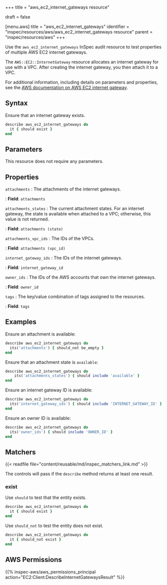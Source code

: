 +++
title = "aws_ec2_internet_gateways resource"

draft = false


[menu.aws]
title = "aws_ec2_internet_gateways"
identifier = "inspec/resources/aws/aws_ec2_internet_gateways resource"
parent = "inspec/resources/aws"
+++

Use the `aws_ec2_internet_gateways` InSpec audit resource to test properties of multiple AWS EC2 internet gateways.

The `AWS::EC2::InternetGateway` resource allocates an internet gateway for use with a VPC. After creating the internet gateway, you then attach it to a VPC.

For additional information, including details on parameters and properties, see the [AWS documentation on AWS EC2 internet gateway](https://docs.aws.amazon.com/AWSCloudFormation/latest/UserGuide/aws-resource-ec2-internetgateway.html).

## Syntax

Ensure that an internet gateway exists.

```ruby
describe aws_ec2_internet_gateways do
  it { should exist }
end
```

## Parameters

This resource does not require any parameters.

## Properties

`attachments`
: The attachments of the internet gateways.

: **Field**: `attachments`

`attachments_states`
: The current attachment states. For an internet gateway, the state is available when attached to a VPC; otherwise, this value is not returned.

: **Field**: `attachments (state)`

`attachments_vpc_ids`
: The IDs of the VPCs.

: **Field**: `attachments (vpc_id)`

`internet_gateway_ids`
: The IDs of the internet gateways.

: **Field**: `internet_gateway_id`

`owner_ids`
: The IDs of the AWS accounts that own the internet gateways.

: **Field**: `owner_id`

`tags`
: The key/value combination of tags assigned to the resources.

: **Field**: `tags`

## Examples

Ensure an attachment is available:

```ruby
describe aws_ec2_internet_gateways do
  its('attachments') { should_not be_empty }
end
```

Ensure that an attachment state is `available`:

```ruby
describe aws_ec2_internet_gateways do
    its('attachments_states') { should include 'available' }
end
```

Ensure an internet gateway ID is available:

```ruby
describe aws_ec2_internet_gateways do
  its('internet_gateway_ids') { should include 'INTERNET_GATEWAY_ID' }
end
```

Ensure an owner ID is available:

```ruby
describe aws_ec2_internet_gateways do
  its('owner_ids') { should include 'OWNER_ID' }
end
```

## Matchers

{{< readfile file="content/reusable/md/inspec_matchers_link.md" >}}

The controls will pass if the `describe` method returns at least one result.

### exist

Use `should` to test that the entity exists.

```ruby
describe aws_ec2_internet_gateways do
  it { should exist }
end
```

Use `should_not` to test the entity does not exist.

```ruby
describe aws_ec2_internet_gateways do
  it { should_not exist }
end
```

## AWS Permissions

{{% inspec-aws/aws_permissions_principal action="EC2:Client:DescribeInternetGatewaysResult" %}}

